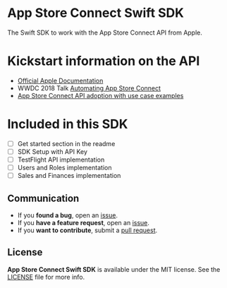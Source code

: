 # App Store Connect Swift SDK
The Swift SDK to work with the App Store Connect API from Apple.

# Kickstart information on the API
- [Official Apple Documentation](https://developer.apple.com/documentation/appstoreconnectapi)
- WWDC 2018 Talk [Automating App Store Connect](https://developer.apple.com/videos/play/wwdc2018/303/)
- [App Store Connect API adoption with use case examples](https://www.avanderlee.com/general/app-store-connect-api-adoption/)

# Included in this SDK
- [ ] Get started section in the readme
- [ ] SDK Setup with API Key
- [ ] TestFlight API implementation
- [ ] Users and Roles implementation
- [ ] Sales and Finances implementation

## Communication

- If you **found a bug**, open an [issue](https://github.com/AvdLee/appstoreconnect-swift-sdk/issues).
- If you **have a feature request**, open an [issue](https://github.com/AvdLee/appstoreconnect-swift-sdk/issues).
- If you **want to contribute**, submit a [pull request](https://github.com/AvdLee/appstoreconnect-swift-sdk/pulls).

## License

**App Store Connect Swift SDK** is available under the MIT license. See the [LICENSE](https://github.com/AvdLee/appstoreconnect-swift-sdk/blob/master/LICENSE) file for more info.
